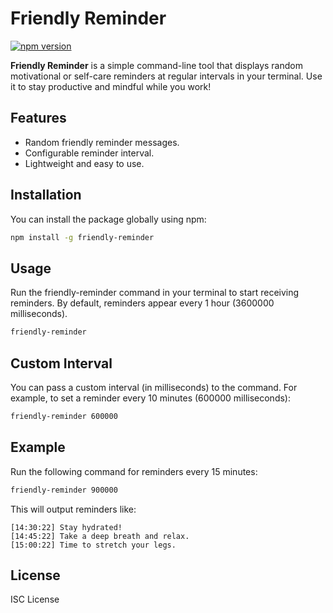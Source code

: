 # Friendly Reminder

[![npm version](https://badge.fury.io/js/friendly-reminder.svg)](https://www.npmjs.com/package/friendly-reminder)

**Friendly Reminder** is a simple command-line tool that displays random motivational or self-care reminders at regular intervals in your terminal. Use it to stay productive and mindful while you work!

## Features

- Random friendly reminder messages.
- Configurable reminder interval.
- Lightweight and easy to use.

## Installation

You can install the package globally using npm:

```bash
npm install -g friendly-reminder
```

## Usage
Run the friendly-reminder command in your terminal to start receiving reminders. By default, reminders appear every 1 hour (3600000 milliseconds).

```bash
friendly-reminder
```

## Custom Interval
You can pass a custom interval (in milliseconds) to the command. For example, to set a reminder every 10 minutes (600000 milliseconds):

```bash
friendly-reminder 600000
```

## Example
Run the following command for reminders every 15 minutes:

```bash
friendly-reminder 900000
```

This will output reminders like:
```
[14:30:22] Stay hydrated!
[14:45:22] Take a deep breath and relax.
[15:00:22] Time to stretch your legs.
```

## License
ISC License